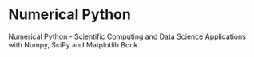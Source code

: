 # Numerical Python
Numerical Python - Scientific Computing and Data Science Applications with Numpy, SciPy and Matplotlib Book
